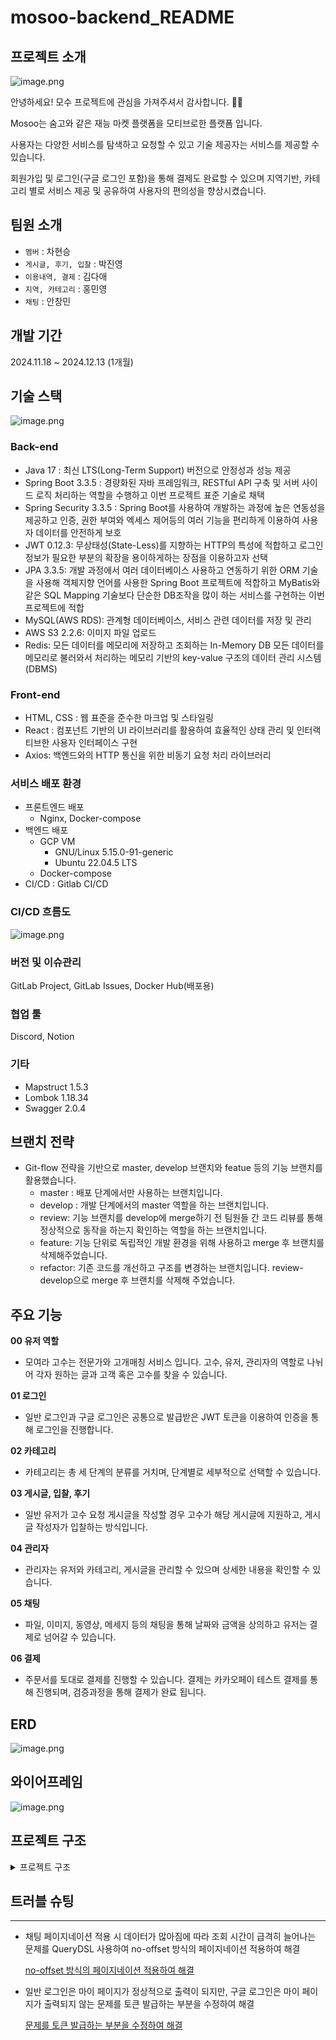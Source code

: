 # mosoo-backend_README

## 프로젝트 소개


![image.png](./wiki/image_logo.png)

안녕하세요! 모수 프로젝트에 관심을 가져주셔서 감사합니다. 🙇‍🙌

Mosoo는 숨고와 같은 재능 마켓 플랫폼을 모티브로한 플랫폼 입니다.

사용자는 다양한 서비스를 탐색하고 요청할 수 있고 기술 제공자는 서비스를 제공할 수 있습니다.

회원가입 및 로그인(구글 로그인 포함)을 통해 결제도 완료할 수 있으며 지역기반, 카테고리 별로 서비스 제공 및 공유하여 사용자의 편의성을 향상시켰습니다.

## 팀원 소개

- `멤버` : 차현승
- `게시글, 후기, 입찰` : 박진영
- `이용내역, 결제` : 김다애
- `지역, 카테고리` : 홍민영
- `채팅` : 안창민

## 개발 기간

2024.11.18 ~ 2024.12.13 (1개월)

## 기술 스택


![image.png](./wiki/teckStack.png)
### Back-end

- Java 17 : 최신 LTS(Long-Term Support) 버전으로 안정성과 성능 제공
- Spring Boot 3.3.5 : 경량화된 자바 프레임워크, RESTful API 구축 및 서버 사이드 로직 처리하는 역할을 수행하고 이번 프로젝트 표준 기술로 채택
- Spring Security 3.3.5 : Spring Boot를 사용하여 개발하는 과정에 높은 연동성을 제공하고 인증, 권한 부여와 엑세스 제어등의 여러 기능을 편리하게 이용하여 사용자 데이터를 안전하게 보호
- JWT 0.12.3: 무상태성(State-Less)를 지향하는 HTTP의 특성에 적합하고 로그인 정보가 필요한 부분의 확장을 용이하게하는 장점을 이용하고자 선택
- JPA 3.3.5: 개발 과정에서 여러 데이터베이스 사용하고 연동하기 위한 ORM 기술을 사용해 객체지향 언어를 사용한 Spring Boot 프로젝트에 적합하고 MyBatis와 같은 SQL Mapping 기술보다 단순한 DB조작을 많이 하는 서비스를 구현하는 이번 프로젝트에 적합
- MySQL(AWS RDS): 관계형 데이터베이스, 서비스 관련 데이터를 저장 및 관리
- AWS S3 2.2.6: 이미지 파일 업로드
- Redis: 모든 데이터를 메모리에 저장하고 조회하는 In-Memory DB 모든 데이터를 메모리로 불러와서 처리하는 메모리 기반의 key-value 구조의 데이터 관리 시스템(DBMS)

### Front-end

- HTML, CSS : 웹 표준을 준수한 마크업 및 스타일링
- React : 컴포넌트 기반의 UI 라이브러리를 활용하여 효율적인 상태 관리 및 인터랙티브한 사용자 인터페이스 구현
- Axios: 백엔드와의 HTTP 통신을 위한 비동기 요청 처리 라이브러리

### 서비스 배포 환경

- 프론트엔드 배포
    - Nginx, Docker-compose
- 백엔드 배포
    - GCP VM
        - GNU/Linux 5.15.0-91-generic
        - Ubuntu 22.04.5 LTS
    - Docker-compose
- CI/CD : Gitlab CI/CD

### CI/CD 흐름도
![image.png](./wiki/cicd.png)

### 버전 및 이슈관리

GitLab Project, GitLab Issues, Docker Hub(배포용)

### 협업 툴

Discord, Notion

### 기타

- Mapstruct 1.5.3
- Lombok 1.18.34
- Swagger 2.0.4


## 브랜치 전략


- Git-flow 전략을 기반으로 master, develop 브랜치와 featue 등의 기능 브랜치를 활용했습니다.
    - master : 배포 단계에서만 사용하는 브랜치입니다.
    - develop : 개발 단계에서의 master 역할을 하는 브랜치입니다.
    - review: 기능 브랜치를 develop에 merge하기 전 팀원들 간 코드 리뷰를 통해 정상적으로 동작을 하는지 확인하는 역할을 하는 브랜치입니다.
    - feature: 기능 단위로 독립적인 개발 환경을 위해 사용하고 merge 후 브랜치를 삭제해주었습니다.
    - refactor: 기존 코드를 개선하고 구조를 변경하는 브랜치입니다. review-develop으로 merge 후 브랜치를 삭제해 주었습니다.



## 주요 기능


**00 유저 역할**

- 모여라 고수는 전문가와 고개매칭 서비스 입니다. 고수, 유저, 관리자의 역할로 나뉘어 각자 원하는 글과 고객 혹은 고수를 찾을 수 있습니다.

**01 로그인**

- 일반 로그인과 구글 로그인은 공통으로 발급받은 JWT 토큰을 이용하여 인증을 통해 로그인을 진행합니다.

**02 카테고리**

- 카테고리는 총 세 단계의 분류를 거치며, 단계별로 세부적으로 선택할 수 있습니다.

**03 게시글, 입찰, 후기**

- 일반 유저가 고수 요청 게시글을 작성할 경우 고수가 해당 게시글에 지원하고, 게시글 작성자가 입찰하는 방식입니다.

**04 관리자**

- 관리자는 유저와 카테고리, 게시글을 관리할 수 있으며 상세한 내용을 확인할 수 있습니다.

**05 채팅**

- 파일, 이미지, 동영상, 메세지 등의 채팅을 통해 날짜와 금액을 상의하고 유저는 결제로 넘어갈 수 있습니다.

**06 결제**

- 주문서를 토대로 결제를 진행할 수 있습니다. 결제는 카카오페이 테스트 결제를 통해 진행되며, 검증과정을 통해 결제가 완료 됩니다.

## ERD


![image.png](./wiki/erd.png)

## 와이어프레임


![image.png](./wiki/wireframe.png)

## 프로젝트 구조 

<details>
<summary>프로젝트 구조</summary>
<div markdown="1">       



---


  ```bash
  
  # bid : 입찰
  # category : 카테고리
  # chatting : 채팅
  # common.entity : 상품 카테고리
  # config : 상품 쿠폰
  # exception : 전역 예외
  # jwt : 회원
  # oath : 인증
  # order : 주문
  # payment : 상품
  # post
  # review
  # user
  # utils.s3bucket
  
  src
  ├── main
  │   └── java
  │       └── com
  │           └── team2
  │               └── fitinside
  │                   ├── bid
  │                   │   ├── controller
  │                   │   ├── dto
  │                   │   ├── entity
  │                   │   ├── mapper
  │                   │   ├── repository
  │                   │   └── service
  │                   ├── category
  │                   │   ├── controller
  │                   │   ├── dto
  │                   │   ├── entity
  │                   │   ├── mapper
  │                   │   ├── repository
  │                   │   └── service
  │                   ├── chatting
  │                   │   ├── controller
  │                   │   ├── dto
  │                   │   ├── entity
  │                   │   ├── mapper
  │                   │   ├── repository
  │                   │   └── service
  │                   ├── common
  │                   │   ├── entity
  │                   ├── config
  │                   │   ├── jwt
  │                   │   ├── swagger
  │                   ├── exception
  │                   ├── jwt
  │                   ├── member
  │                   │   ├── controller
  │                   │   ├── dto
  │                   │   ├── entity
  │                   │   ├── mapper
  │                   │   ├── repository
  │                   │   └── service
  │                   ├── oath
  │                   │   ├── controller
  │                   │   ├── dto
  │                   │   ├── entity
  │                   │   ├── repository
  │                   │   ├── service
  │                   │   └── util
  │                   ├── order
  │                   │   ├── controller
  │                   │   ├── dto
  │                   │   ├── entity
  │                   │   ├── mapper
  │                   │   ├── repository
  │                   │   └── service
  │                   └── payment
  │                   │   ├── config
  │                   │   ├── controller
  │                   │   ├── dto
  │                   │   ├── entity
  │                   │   ├── mapper
  │                   │   ├── repository
  │                   │   └── service
  │                   └── post
  │                   │   ├── controller
  │                   │   ├── dto
  │                   │   ├── entity
  │                   │   ├── mapper
  │                   │   ├── repository
  │                   │   └── service
  │                   └── review
  │                   │   ├── controller
  │                   │   ├── dto
  │                   │   ├── entity
  │                   │   ├── mapper
  │                   │   ├── repository
  │                   │   └── service
  │                   └── user
  │                   │   ├── controller
  │                   │   ├── dto
  │                   │   ├── entity
  │                   │   ├── mapper
  │                   │   ├── repository
  │                   │   └── service
  │                   └── utils
  │                       └── s3bucket
  │                           ├── controller
  │                           └── service
  └── test
      └── java
          └── com
              └── team2
                  └── mosoo_backend
                      ├── category.service
                      │   └── CategoryServiceTest
                      ├── chatting
                      │   ├── controller
                          │   │   └── ChatMessageController
                          │   │   └── ChatRoomControllerTest
                      └── ├──repository
                                          │   │   └── ChatMessageQueryRepositoryTest
                                        │   │   └── ChatMessageRepositoryTest
                                        └── ├──service
                                          │   │   └── ChatMessageServiceTest
                                        │   │   └── ChatRoomServiceTest
                                        └── ├──MosooBackendApplicationTests
  
                   
  
  ```





</div>
</details>

## 트러블 슈팅

---

- 채팅 페이지네이션 적용 시 데이터가 많아짐에 따라 조회 시간이 급격히 늘어나는 문제를 QueryDSL 사용하여 no-offset 방식의 페이지네이션 적용하여 해결
    
    [no-offset 방식의 페이지네이션 적용하여 해결](https://github.com/A540/Elice_Project3_MosooBack/wiki/QueryDSL%EB%A1%9C-no%E2%80%90offset-%ED%8E%98%EC%9D%B4%EC%A7%80%EB%84%A4%EC%9D%B4%EC%85%98-%EA%B5%AC%ED%98%84%ED%95%98%EC%97%AC-%EC%A1%B0%ED%9A%8C-%EC%84%B1%EB%8A%A5-%EA%B0%9C%EC%84%A0)
    
- 일반 로그인은 마이 페이지가 정상적으로 출력이 되지만, 구글 로그인은 마이 페이지가 출력되지 않는 문제를 토큰 발급하는 부분을 수정하여 해결
    
    [문제를 토큰 발급하는 부분을 수정하여 해결](https://github.com/A540/Elice_Project3_MosooBack/wiki/%EA%B5%AC%EA%B8%80-%EC%97%B0%EB%8F%99-%EB%A1%9C%EA%B7%B8%EC%9D%B8-%EC%9C%A0%EC%A0%80-%EB%8D%B0%EC%9D%B4%ED%84%B0-%EB%B6%88%EC%9D%BC%EC%B9%98-%EB%AC%B8)
